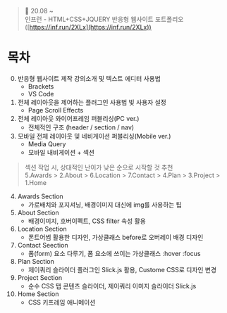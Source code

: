 ﻿> 👑  20.08 ~ <br>
> 인프런 - HTML+CSS+JQUERY 반응형 웹사이트 포트폴리오 ([https://inf.run/2XLx](https://inf.run/2XLx))

# 목차
0. 반응형 웹사이트 제작 강의소개 및 텍스트 에디터 사용법
   - Brackets
   - VS  Code
1. 전체 레이아웃을 제어하는 플러그인 사용법 빛 사용자 설정
   - Page Scroll Effects
2. 전체 레이아웃 와이어프레임 퍼블리싱(PC ver.)
   - 전체적인 구조 (header / section / nav)
3. 모바일 전체 레이아웃 및 네비게이션 퍼블리싱(Mobile ver.)
   - Media Query
   - 모바일 내비게이션 + 섹션

> 섹션 작업 시, 상대적인 난이가 낮은 순으로 시작할 것 추천<br>
> 5.Awards > 2.About > 6.Location > 7.Contact > 4.Plan > 3.Project > 1.Home

4. Awards Section
   - 가로배치와 포지셔닝, 배경이미지 대신에 img를 사용하는 팁
5. About Section
   - 배경이미지, 호버이펙트, CSS filter 속성 활용
6. Location Section
   - 폰트어썸 활용한 디자인, 가상클래스 before로 오버레이 배경 디자인
7. Contact Seection
   - 폼(form) 요소 다루기, 폼 요소에 쓰이는 가상클래스 :hover :focus
8. Plan Section
   - 제이쿼리 슬라이더 플러그인 Slick.js 활용, Custome CSS로 디자인 변경
9. Project Section
   - 순수 CSS 탭 콘텐츠 슬라이더, 제이쿼리 이미지 슬라이더 Slick.js 
10. Home Section 
    - CSS 키프레임 애니메이션


